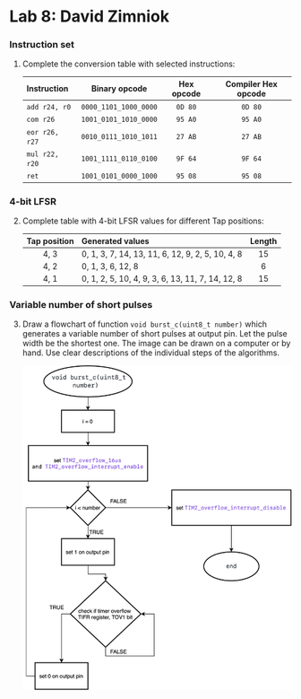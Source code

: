 # Lab 8: David Zimniok

### Instruction set

1. Complete the conversion table with selected instructions:

   | **Instruction** | **Binary opcode** | **Hex opcode** | **Compiler Hex opcode** |
   | :-- | :-: | :-: | :-: |
   | `add r24, r0` | `0000_1101_1000_0000` | `0D 80` | `0D 80` |
   | `com r26` | `1001_0101_1010_0000` | `95 A0` | `95 A0` |
   | `eor r26, r27` | `0010_0111_1010_1011` | `27 AB` | `27 AB` |
   | `mul r22, r20` | `1001_1111_0110_0100` | `9F 64` | `9F 64` |
   | `ret` | `1001_0101_0000_1000` | `95 08` | `95 08` |

### 4-bit LFSR

2. Complete table with 4-bit LFSR values for different Tap positions:

   | **Tap position** | **Generated values** | **Length** |
   | :-: | :-- | :-: |
   | 4, 3 | 0, 1, 3, 7, 14, 13, 11, 6, 12, 9, 2, 5, 10, 4, 8 | 15 |
   | 4, 2 | 0, 1, 3, 6, 12, 8 | 6 |
   | 4, 1 | 0, 1, 2, 5, 10, 4, 9, 3, 6, 13, 11, 7, 14, 12, 8 | 15 |

### Variable number of short pulses

3. Draw a flowchart of function `void burst_c(uint8_t number)` which generates a variable number of short pulses at output pin. Let the pulse width be the shortest one. The image can be drawn on a computer or by hand. Use clear descriptions of the individual steps of the algorithms.

   ![flowchart of function](8_vyvojak.drawio.png)
